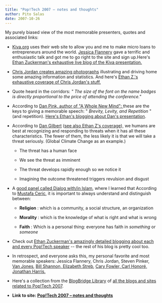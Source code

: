 ```yaml
---
title: "Pop!Tech 2007 – notes and thoughts"
author: Pito Salas
date: 2007-10-26
---
```




My purely biased view of the most memorable presenters, quotes and associated
links:

  * [Kiva.org](<http://www.kiva.org>) uses their web site to allow you and me to make micro loans to entrepreneurs around the world. [Jessica Flannery](<http://www.kiva.org/about/story/>) gave a terrific and enthusiastic talk and got me to go right to the site and sign up.Here's [Ethan Zuckerman's exhaustive live blog of the Kiva presentation.](<http://www.google.com/url?sa=t&ct=res&cd=1&url=http%3A%2F%2Fethanzuckerman.com%2Fblog%2F2007%2F10%2F18%2Fpoptech-jessica-flannery-explains-kiva%2F&ei=pDQiR8f7HJaYeomI6bIC&usg=AFQjCNHdbu5RaeIv3l29TxhV3685yf5low&sig2=dcm4bJabjW5SRm_sVr_1Bw>)

  * [Chris Jordan creates amazing photographs](<http://www.chrisjordan.com/>) illustrating and driving home some amazing information and statistics. And here's [Ethan Z.'s exhaustive coverage of Chris Jordan's stuff.](<http://ethanzuckerman.com/blog/2007/10/18/poptech-chris-jordan-and-imaging-consumerism/>)

  * Quote heard in the corridors: _" The size of the font on the name badges is directly proportional to the price of attending the conference."_

  * According to [Dan Pink, author of "A Whole New Mind": ](<http://www.danpink.com/>)these are the keys to giving a memorable speech: " _Brevity, Levity, and Repetition_ " (and repetition). [Here's Ethan's blogging about Dan's presentation](<http://www.ethanzuckerman.com/blog/2007/10/18/poptech-daniel-pinks-whole-new-economy/>).

  * According to [Dan Gilbert](<http://www.wjh.harvard.edu/~dtg/gilbert.htm>) ([see also Ethan Z's coverage](<http://www.ethanzuckerman.com/blog/2007/10/19/poptech-happiness-and-risk/>)), we humans are best at recognizing and responding to threats when it has all these characteristics. The fewer of them, the less likely it is that we will take a threat seriously. (Global Climate Change as an example.) 

    * The threat has a human face

    * We see the threat as imminent

    * The threat develops rapidly enough so we notice it

    * Imagining the outcome threatened triggers revulsion and disgust

  * A [good panel called Dialog with/in Islam](<http://www.ethanzuckerman.com/blog/2007/10/20/poptech-dialog-within-islam/>), where I learned that According to [Mustafa Ceric](<http://en.wikipedia.org/wiki/Mustafa_Ef._Ceri%C4%87>), it is important to always understand and distinguish between: 

    * **Religion** : which is a community, a social structure, an organization

    * **Morality** : which is the knowledge of what is right and what is wrong

    * **Faith** : Which is a personal thing: everyone has faith in _something_ or _someone_

  * Check out [Ethan Zuckerman's amazingly detailed blogging about each and every Pop!Tech speaker](<http://www.ethanzuckerman.com/blog/category/poptech-2007/>) -- the rest of his blog is pretty cool too.

  * In retrospect, and everyone asks this, my personal favorite and most memorable speakers: Jessica Flannery, Chris Jordan, Steven Pinker, [Van Jones](<http://www.ethanzuckerman.com/blog/2007/10/20/poptech-green-collar-jobs/>), [Bill Shannon, ](<http://www.ethanzuckerman.com/blog/2007/10/20/poptech-bill-shannon-gets-around/>)[Elizabeth Streb](<http://www.ethanzuckerman.com/blog/2007/10/20/poptech-elizabeth-streb-i-prefer-the-crash/>), [Cary Fowler, ](<http://www.ethanzuckerman.com/blog/2007/10/19/poptech-backing-up-global-agriculture/>)[Carl Honoré, ](<http://http://www.ethanzuckerman.com/blog/2007/10/19/poptech-slowing-down-with-carl-honore/>) [Jonathan Harris.](<http://www.ethanzuckerman.com/blog/2007/10/19/poptech-jonathan-harris-and-digital-storytelling/>)

  * Here's a collection from the [BlogBridge Library](<http://library.blogbridge.com/>) of [all the blogs and sites related to Pop!Tech 2007](<http://library.blogbridge.com/folder/13006-pop-tech-bloggers> "BlogBridge library of Pop!Tech 2007 related blogs").


* **Link to site:** **[Pop!Tech 2007 – notes and thoughts](None)**
